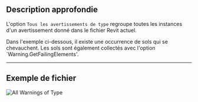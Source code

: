 ## Description approfondie
L'option `Tous les avertissements de type` regroupe toutes les instances d'un avertissement donné dans le fichier Revit actuel.

Dans l'exemple ci-dessous, il existe une occurrence de sols qui se chevauchent. Les sols sont également collectés avec l'option `Warning.GetFailingElements'.
___
## Exemple de fichier

![All Warnings of Type](./DSRevitNodesUI.AllWarningsOfType_img.jpg)
